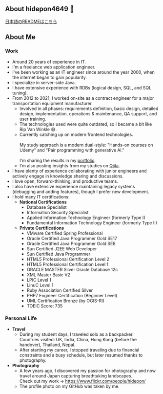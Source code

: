 ## About hidepon4649 👋

<!--
**hidepon4649/hidepon4649** is a ✨ _special_ ✨ repository because its `README.md` (this file) appears on your GitHub profile.

Here are some ideas to get you started:

- 🔭 I’m currently working on ...
- 🌱 I’m currently learning ...
- 👯 I’m looking to collaborate on ...
- 🤔 I’m looking for help with ...
- 💬 Ask me about ...
- 📫 How to reach me: ...
- 😄 Pronouns: ...
- ⚡ Fun fact: ...
-->

[日本語のREADMEはこちら](README.md)

## About Me

### Work

- Around 20 years of experience in IT.
- I'm a freelance web application engineer.
- I've been working as an IT engineer since around the year 2000, when the internet began to gain popularity.
- I specialize in server-side Java.
- I have extensive experience with RDBs (logical design, SQL, and SQL tuning).
- From 2012 to 2021, I worked on-site as a contract engineer for a major transportation equipment manufacturer.
  - Involved in all phases: requirements definition, basic design, detailed design, implementation, operations & maintenance, QA support, and user training.
  - The technologies used were quite outdated, so I became a bit like Rip Van Winkle 😅.
  - Currently catching up on modern frontend technologies.  
    <br>My study approach is a modern dual-style: "Hands-on courses on Udemy" and "Pair programming with generative AI."  
    <br>I'm sharing the results in my [portfolio](https://github.com/hidepon4649/AttendanceManagement).
  - I'm also posting insights from my studies on [Qiita](https://qiita.com/hidepon4649).
- I have plenty of experience collaborating with junior engineers and actively engage in knowledge sharing and discussions.
- I love open, forward-thinking, and productive teams.
- I also have extensive experience maintaining legacy systems (debugging and adding features), though I prefer new development.
- I hold many IT certifications:
  - **National Certifications**
    - Database Specialist
    - Information Security Specialist
    - Applied Information Technology Engineer (formerly Type I)
    - Fundamental Information Technology Engineer (formerly Type II)
  - **Private Certifications**
    - VMware Certified Spring Professional
    - Oracle Certified Java Programmer Gold SE17
    - Oracle Certified Java Programmer Gold SE8
    - Sun Certified J2EE Web Developer
    - Sun Certified Java Programmer
    - HTML5 Professional Certification Level 2
    - HTML5 Professional Certification Level 1
    - ORACLE MASTER Silver Oracle Database 12c
    - XML Master Basic V2
    - LPIC Level 1
    - LinuC Level 1
    - Ruby Association Certified Silver
    - PHP7 Engineer Certification (Beginner Level)
    - UML Certification Bronze (by OGIS-RI)
    - TOEIC Score: 735

### Personal Life

- **Travel**
    - During my student days, I traveled solo as a backpacker.  
      Countries visited: UK, India, China, Hong Kong (before the handover), Thailand, Nepal.
    - After starting my career, I stopped traveling due to financial constraints and a busy schedule, but later resumed thanks to photography.
- **Photography**
    - A few years ago, I discovered my passion for photography and now travel around Japan capturing breathtaking landscapes.  
      Check out my work → https://www.flickr.com/people/hidepon/
    - The profile photo on my GitHub was taken by me.
